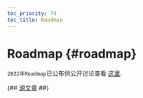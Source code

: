 ```yaml
---
toc_priority: 74
toc_title: Roadmap
---
```


# Roadmap {#roadmap}

`2022年Roadmap`已公布供公开讨论查看 [这里](https://github.com/ClickHouse/ClickHouse/issues/32513).

{## [源文章](https://clickhouse.com/docs/en/roadmap/) ##}
